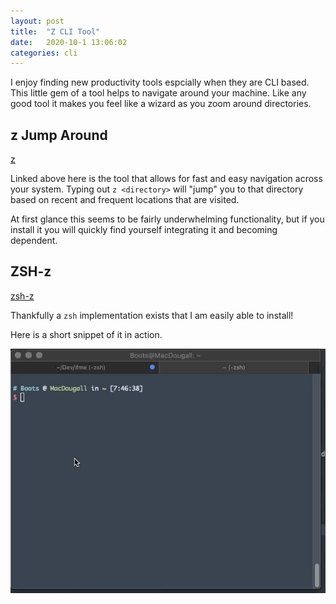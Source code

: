 ```yaml
---
layout: post
title:  "Z CLI Tool"
date:   2020-10-1 13:06:02
categories: cli
---
```


I enjoy finding new productivity tools espcially when they are CLI based. This little gem of a tool helps to navigate around your machine. Like any good tool it makes you feel like a wizard as you zoom around directories.

## z Jump Around

[z](https://github.com/rupa/z)

Linked above here is the tool that allows for fast and easy navigation across your system. Typing out `z <directory>` will "jump" you to that directory based on recent and frequent locations that are visited.

At first glance this seems to be fairly underwhelming functionality, but if you install it you will quickly find yourself integrating it and becoming dependent.

## ZSH-z

[zsh-z](https://github.com/agkozak/zsh-z)

Thankfully a `zsh` implementation exists that I am easily able to install!

Here is a short snippet of it in action.

![image](/assets/images/z-in-action-screenshot.gif)
